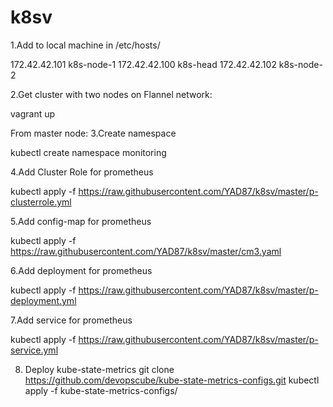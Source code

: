 # k8sv

1.Add to local machine in /etc/hosts/

172.42.42.101 k8s-node-1
172.42.42.100 k8s-head
172.42.42.102 k8s-node-2



2.Get cluster with two nodes on Flannel network:

vagrant up





From master node:
3.Create namespace

kubectl create namespace monitoring


4.Add Cluster Role for prometheus

kubectl apply -f https://raw.githubusercontent.com/YAD87/k8sv/master/p-clusterrole.yml

5.Add config-map for prometheus

kubectl apply -f https://raw.githubusercontent.com/YAD87/k8sv/master/cm3.yaml

6.Add deployment for prometheus

kubectl apply -f https://raw.githubusercontent.com/YAD87/k8sv/master/p-deployment.yml

7.Add service for prometheus

kubectl apply -f https://raw.githubusercontent.com/YAD87/k8sv/master/p-service.yml

8. Deploy kube-state-metrics
git clone https://github.com/devopscube/kube-state-metrics-configs.git
kubectl apply -f kube-state-metrics-configs/



